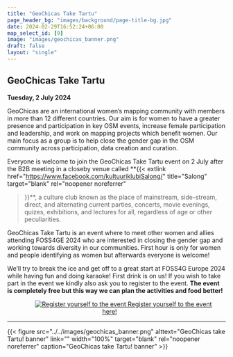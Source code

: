 ```yaml
---
title: "GeoChicas Take Tartu"
page_header_bg: "images/background/page-title-bg.jpg"
date: 2024-02-29T16:52:24+06:00
map_select_id: [9]
image: "images/geochicas_banner.png"
draft: false
layout: "single"
---
```


## GeoChicas Take Tartu
**Tuesday, 2 July 2024**

GeoChicas are an international women’s mapping community with members in more
than 12 different countries. Our aim is for women to have a greater presence and
participation in key OSM events, increase female participation and leadership,
and work on mapping projects which benefit women. Our main focus as a group is
to help close the gender gap in the OSM community across participation, data
creation and curation.

Everyone is welcome to join the GeoChicas Take Tartu event on 2 July after the
B2B meeting in a closeby venue called
**{{<
    extlink href="https://www.facebook.com/kultuuriklubiSalong/"
    title="Salong"
    target="blank"
    rel="noopener noreferrer"
>}}**, a culture club known as the place of mainstream, side-stream, direct, and
alternating current parties, concerts, movie evenings, quizes, exhibitions, and
lectures for all, regardless of age or other peculiarities.

GeoChicas Take Tartu is an event where to meet other women and allies attending
FOSS4GE 2024 who are interested in closing the gender gap and working towards
diversity in our communities. First hour is only for women and people
identifying as women but afterwards everyone is welcome!

We’ll try to break the ice and get off to a great start at FOSS4G Europe 2024
while having fun and doing karaoke! First drink is on us! If you wish to take part in the event we kindly also ask you to register to the event. **The event is completely free but this way we can plan the activities and food better!**

<center>
    <a href="https://mobilizon.it/events/2c312e23-8126-4a0d-af50-d13da3c9448b"
        class="btn btn-primary btn-lg"
        target="blank" rel="noopener noreferrer"
        style="padding:32px;margin-top:30px;margin-bottom:30px">
        <img src="https://2024.europe.foss4g.org/images/icon/ticket.png" alt="Register yourself to the event">
    <span>Register yourself to the event here!</span></a>
</center>
<hr>

{{< figure
    src="../../images/geochicas_banner.png"
    alttext="GeoChicas take Tartu! banner"
    link=""
    width="100%"
    target="blank"
    rel="noopener noreferrer"
    caption="GeoChicas take Tartu! banner"
    >}}
